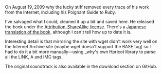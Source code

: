 On August 19, 2009 why the lucky stiff removed every trace of his work from the Internet, including his Poignant Guide to Ruby.

I've salvaged what I could, cleaned it up a bit and saved here. He released the book under the [Attribution-ShareAlike license](http://creativecommons.org/licenses/by-sa/2.5/). There's a [Japanese translation of the book](http://www.aoky.net/articles/why_poignant_guide_to_ruby/), although I can't tell how up to date it is.

Interesting detail is that mirroring the site with wget didn't work very well on the Internet Archive site (maybe wget doesn't support the BASE tag) so I had to do it a bit more manually—using _why's own Hpricot library to parse all the LINK, A and IMG tags.

The original soundtrack is also available in the download section on GitHub.
